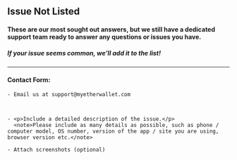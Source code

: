 ## Issue Not Listed

#### These are our most sought out answers, but we still have a dedicated support team ready to answer any questions or issues you have.

##### If your issue seems common, we’ll add it to the list!

* * *

#### Contact Form:

    - Email us at support@myetherwallet.com
      


    - <p>Include a detailed description of the issue.</p>
      <note>Please include as many details as possible, such as phone / computer model, OS number, version of the app / site you are using, browser version etc.</note>

    - Attach screenshots (optional)
